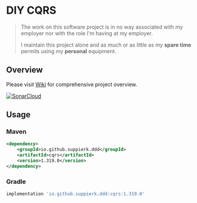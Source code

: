 # DIY CQRS

> The work on this software project is in no way associated with my employer nor with the role I'm having at my
> employer.
>
> I maintain this project alone and as much or as little as my **spare time** permits using my **personal** equipment.

## Overview

Please visit [Wiki](https://github.com/SuppieRK/DIY-CQRS/wiki) for comprehensive project overview.

[![SonarCloud](https://sonarcloud.io/images/project_badges/sonarcloud-orange.svg)](https://sonarcloud.io/summary/new_code?id=SuppieRK_DIY-CQRS)

## Usage

### Maven

```xml
<dependency>
    <groupId>io.github.suppierk.ddd</groupId>
    <artifactId>cqrs</artifactId>
    <version>1.319.0</version>
</dependency>
```

### Gradle

```groovy
implementation 'io.github.suppierk.ddd:cqrs:1.319.0'
```
